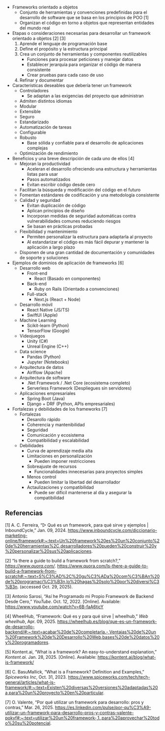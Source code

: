 - Frameworks orientado a objetos
	- Conjunto de herramientas y convenciones predefinidas para el desarrollo de software que se basa en los principios de POO [1]
	- Organizan el código en torno a objetos que representan entidades del mundo real
- Etapas o consideraciones necesarias para desarrollar un framework orientado a objetos [2]  [3]
	1. Aprende el lenguaje de programación base
	2. Define el propósito y la estructura principal
	3. Crea un conjunto de herramientas y componentes reutilizables
		- Funciones para procesar peticiones y manejar datos
		- Establecer jerarquía para organizar el código de manera consistente
		- Crear pruebas para cada caso de uso
	4. Refinar y documentar
- Características deseables que debería tener un framework 
	- Controladores
		- Se adaptan a las exigencias del proyecto que administran
	- Admiten distintos idiomas
	- Modular
	- Extensible
	- Seguro
	- Estandarizado
	- Automatización de tareas
	- Configurable
	- Robusto
		- Base sólida y confiable para el desarrollo de aplicaciones complejas
	- Optimización de rendimiento
- Beneficios y una breve descripción de cada uno de ellos [4]
	- Mejoran la productividad
		- Aceleran el desarrollo ofreciendo una estructura y herramientas listas para usar
		- Pasos automatizados
		- Evitan escribir código desde cero
	- Facilitan la búsqueda y modificación del código en el futuro
	- Fomentan estándares de codificación y una metodología consistente
	- Calidad y seguridad
		- Evitan duplicación de código
		- Aplican principios de diseño
		- Incorporan medidas de seguridad automáticas contra vulnerabilidades comunes reduciendo riesgos
		- Se basan en prácticas probadas
	- Flexibilidad y mantenimiento
		- Permiten personalizar la estructura para adaptarla al proyecto
		- Al estandarizar el código es más fácil depurar y mantener la aplicación a largo plazo
	- Disponen de una gran cantidad de documentación y comunidades de soporte y soluciones
- Ejemplos de dominios de aplicación de frameworks [6]
	- Desarrollo web
		- Front-end
			- React (Basado en componentes)
		- Back-end
			- Ruby on Rails (Orientado a convenciones)
		- Full-stack
			- Next.js (React + Node)
	- Desarrollo móvil
		- React Native (JS/TS)
		- SwiftUI (Apple)
	- Machine Learning
		- Scikit-learn (Python)
		- TensorFlow (Google)
	- Videojuegos
		- Unity (C#)
		- Unreal Engine (C++)
	- Data science
		- Pandas (Python)
		- Jupyter (Notebooks)
	- Arquitectura de datos
		- Airlflow (Apache)
	- Arquitectura de software
		- .Net Framework / .Net Core (ecosistema completo)
		- Serverless Framework (Despliegues sin servidores)
	- Aplicaciones empresariales
		- Spring Boot (Java)
		- Django + DRF (Python, APIs empresariales)
- Fortalezas y debilidades de los frameworks [7]
	- Fortalezas 
		- Desarollo rápido
		- Coherencia y mantenibilidad
		- Seguridad
		- Comunicación y ecosistema
		- Compatibilidad y escalabilidad
	- Debilidades
		- Curva de aprendizaje media alta
		- Limitaciones en personalización
			- Pueden imponer restricciones
		- Sobreajuste de recursos
			- Funcionalidades innecesarias para proyectos simples
		- Menos control
			- Pueden limitar la libertad del desarrollador
		- Actaulizaciones y compatibilidad
			- Puede ser difícil mantenerse al día y asegurar la compatibilidad
## Referencias
[1] A. C. Ferreira, “▷ Qué es un framework, para qué sirve y ejemplos | InboundCycle,” Jan. 09, 2024. https://www.inboundcycle.com/diccionario-marketing-online/framework#:~:text=Un%20framework%20es%20un%20conjunto%20de%20herramientas%2C,desarrolladores%20pueden%20construir%20y%20personalizar%20sus%20aplicaciones.

[2] “Is there a guide to build a framework from scratch?,” _https://www.quora.com/_. https://www.quora.com/Is-there-a-guide-to-build-a-framework-from-scratch#:~:text=S%C3%AD%2C%20gu%C3%ADa%20com%C3%BAn%20de%20programaci%C3%B3n,lo%20hagas%20solo%20por%20diversi%C3%B3n. (accessed Oct. 29, 2025).

[3] Antonio Sarosi, “Así he Programado mi Propio Framework de Backend Desde Cero,” _YouTube_. Oct. 12, 2022. [Online]. Available: https://www.youtube.com/watch?v=6B-faA6tjcY

[4] WheelHub, “Framework: Qué es y para qué sirve | wheelhub,” _Web wheelhub_, Apr. 09, 2025. https://wheelhub.es/blog/que-es-un-framework-de-desarrollo-backend/#:~:text=acabar%20de%20completarla.-,Ventajas%20de%20un%20Framework%20de%20Desarrollo%20Web,bases%20de%20datos%20y%20programadores.

[5] Kontent.ai, “What is a framework? An easy-to-understand explanation,” _Kontent.ai_. Jan. 28, 2025. [Online]. Available: https://kontent.ai/blog/what-is-framework/

[6] C. BasuMallick, “What is a Framework? Definition and Examples,” _Spiceworks Inc_, Oct. 31, 2023. https://www.spiceworks.com/tech/tech-general/articles/what-is-framework/#:~:text=Existen%20diversas%20versiones%20adaptadas%20a,para%20un%20proyecto%20en%20particular.

[7] O. Valente, “Por qué utilizar un framework para desarrollo: pros y contras,” Mar. 26, 2025. https://es.linkedin.com/pulse/por-qu%C3%A9-utilizar-un-framework-para-desarrollo-pros-y-contras-valente-pokyf#:~:text=utilizar%20un%20framework-,1.,para%20aprovechar%20todo%20su%20potencial.